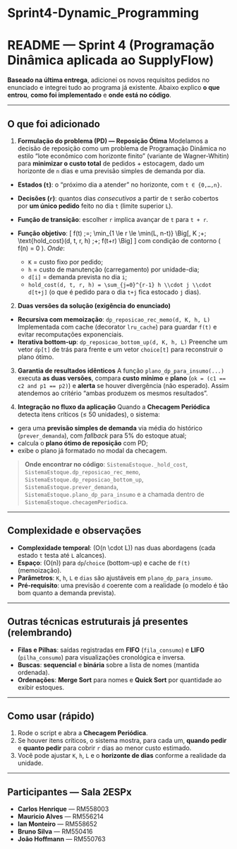 # Sprint4-Dynamic_Programming
# README — Sprint 4 (Programação Dinâmica aplicada ao SupplyFlow)

**Baseado na última entrega**, adicionei os novos requisitos pedidos no enunciado e integrei tudo ao programa já existente. Abaixo explico **o que entrou**, **como foi implementado** e **onde está no código**.

---

## O que foi adicionado

1. **Formulação do problema (PD) — Reposição Ótima**
   Modelamos a decisão de reposição como um problema de Programação Dinâmica no estilo “lote econômico com horizonte finito” (variante de Wagner-Whitin) para **minimizar o custo total** de pedidos + estocagem, dado um horizonte de `n` dias e uma previsão simples de demanda por dia.

* **Estados (`t`)**: o “próximo dia a atender” no horizonte, com `t ∈ {0,…,n}`.
* **Decisões (`r`)**: quantos dias *consecutivos* a partir de `t` serão cobertos por **um único pedido** feito no dia `t` (limite superior `L`).
* **Função de transição**: escolher `r` implica avançar de `t` para `t + r`.
* **Função objetivo**:
  [
  f(t) \;=\; \min_{1 \le r \le \min(L, n-t)} \Big[\, K \;+\; \text{hold_cost}(d, t, r, h) \;+\; f(t+r) \Big]
  ]
  com condição de contorno ( f(n) = 0 ).
  *Onde*:

  * `K` = custo fixo por pedido;
  * `h` = custo de manutenção (carregamento) por unidade-dia;
  * `d[i]` = demanda prevista no dia `i`;
  * `hold_cost(d, t, r, h) = \sum_{j=0}^{r-1} h \\cdot j \\cdot d[t+j]` (o que é pedido para o dia `t+j` fica estocado `j` dias).

2. **Duas versões da solução (exigência do enunciado)**

* **Recursiva com memoização**: `dp_reposicao_rec_memo(d, K, h, L)`
  Implementada com cache (decorator `lru_cache`) para guardar `f(t)` e evitar recomputações exponenciais.
* **Iterativa bottom-up**: `dp_reposicao_bottom_up(d, K, h, L)`
  Preenche um vetor `dp[t]` de trás para frente e um vetor `choice[t]` para reconstruir o plano ótimo.

3. **Garantia de resultados idênticos**
   A função `plano_dp_para_insumo(...)` executa **as duas versões**, compara **custo mínimo** e **plano** (`ok = (c1 == c2 and p1 == p2)`) e **alerta** se houver divergência (não esperado). Assim atendemos ao critério “ambas produzem os mesmos resultados”.

4. **Integração no fluxo da aplicação**
   Quando a **Checagem Periódica** detecta itens críticos (≤ 50 unidades), o sistema:

* gera uma **previsão simples de demanda** via média do histórico (`prever_demanda`), com *fallback* para 5% do estoque atual;
* calcula o **plano ótimo de reposição** com PD;
* exibe o plano já formatado no modal da checagem.

> **Onde encontrar no código**:
> `SistemaEstoque._hold_cost`, `SistemaEstoque.dp_reposicao_rec_memo`, `SistemaEstoque.dp_reposicao_bottom_up`, `SistemaEstoque.prever_demanda`, `SistemaEstoque.plano_dp_para_insumo` e a chamada dentro de `SistemaEstoque.checagemPeriodica`.

---

## Complexidade e observações

* **Complexidade temporal**: (O(n \cdot L)) nas duas abordagens (cada estado `t` testa até `L` alcances).
* **Espaço**: (O(n)) para `dp`/`choice` (bottom-up) e cache de `f(t)` (memoização).
* **Parâmetros**: `K`, `h`, `L` e `dias` são ajustáveis em `plano_dp_para_insumo`.
* **Pré-requisito**: uma previsão `d` coerente com a realidade (o modelo é tão bom quanto a demanda prevista).

---

## Outras técnicas estruturais já presentes (relembrando)

* **Filas e Pilhas**: saídas registradas em **FIFO** (`fila_consumo`) e **LIFO** (`pilha_consumo`) para visualizações cronológica e inversa.
* **Buscas**: **sequencial** e **binária** sobre a lista de nomes (mantida ordenada).
* **Ordenações**: **Merge Sort** para nomes e **Quick Sort** por quantidade ao exibir estoques.

---

## Como usar (rápido)

1. Rode o script e abra a **Checagem Periódica**.
2. Se houver itens críticos, o sistema mostra, para cada um, **quando pedir** e **quanto pedir** para cobrir `r` dias ao menor custo estimado.
3. Você pode ajustar `K`, `h`, `L` e o **horizonte de dias** conforme a realidade da unidade.

---

## Participantes — Sala 2ESPx

* **Carlos Henrique** — RM558003
* **Mauricio Alves** — RM556214
* **Ian Monteiro** — RM558652
* **Bruno Silva** — RM550416
* **João Hoffmann** — RM550763


